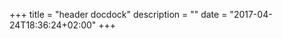 +++
title = "header docdock"
description = ""
date = "2017-04-24T18:36:24+02:00"
+++
<!--
#![logo hugo](/static/imstile-150x150.png)

-->